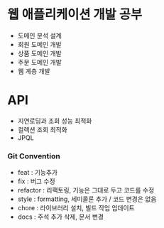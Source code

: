 # 웹 애플리케이션 개발 공부

- 도메인 분석 설계
- 회원 도메인 개발
- 상품 도메인 개발
- 주문 도메인 개발
- 웹 계층 개발 

# API 
- 지연로딩과 조회 성능 최적화
- 컬렉션 조회 최적화
- JPQL


### Git Convention

- feat : 기능추가
- fix : 버그 수정
- refactor : 리팩토링, 기능은 그대로 두고 코드를 수정
- style : formatting, 세미콜론 추가 / 코드 변경은 없음
- chore : 라이브러리 설치, 빌드 작업 업데이트
- docs : 주석 추가 삭제, 문서 변경
